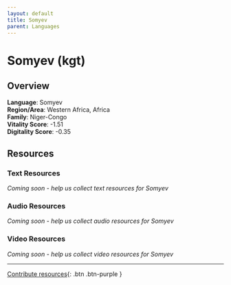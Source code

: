 ```yaml
---
layout: default
title: Somyev
parent: Languages
---
```


# Somyev (kgt)

## Overview

**Language**: Somyev  
**Region/Area**: Western Africa, Africa  
**Family**: Niger-Congo  
**Vitality Score**: -1.51  
**Digitality Score**: -0.35  

## Resources

### Text Resources
*Coming soon - help us collect text resources for Somyev*

### Audio Resources
*Coming soon - help us collect audio resources for Somyev*

### Video Resources
*Coming soon - help us collect video resources for Somyev*

---

[Contribute resources](https://fairtrain.github.io/){: .btn .btn-purple }

